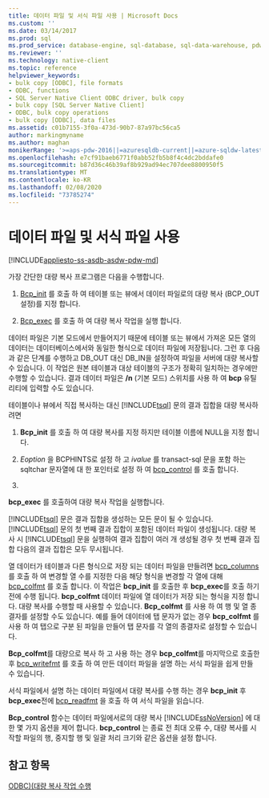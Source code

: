 ```yaml
---
title: 데이터 파일 및 서식 파일 사용 | Microsoft Docs
ms.custom: ''
ms.date: 03/14/2017
ms.prod: sql
ms.prod_service: database-engine, sql-database, sql-data-warehouse, pdw
ms.reviewer: ''
ms.technology: native-client
ms.topic: reference
helpviewer_keywords:
- bulk copy [ODBC], file formats
- ODBC, functions
- SQL Server Native Client ODBC driver, bulk copy
- bulk copy [SQL Server Native Client]
- ODBC, bulk copy operations
- bulk copy [ODBC], data files
ms.assetid: c01b7155-3f0a-473d-90b7-87a97bc56ca5
author: markingmyname
ms.author: maghan
monikerRange: '>=aps-pdw-2016||=azuresqldb-current||=azure-sqldw-latest||>=sql-server-2016||=sqlallproducts-allversions||>=sql-server-linux-2017||=azuresqldb-mi-current'
ms.openlocfilehash: e7cf91baeb6771f0abb52fb5b8f4c4dc2bddafe0
ms.sourcegitcommit: b87d36c46b39af8b929ad94ec707dee8800950f5
ms.translationtype: MT
ms.contentlocale: ko-KR
ms.lasthandoff: 02/08/2020
ms.locfileid: "73785274"
---
```

# <a name="using-data-files-and-format-files"></a>데이터 파일 및 서식 파일 사용
[!INCLUDE[appliesto-ss-asdb-asdw-pdw-md](../../includes/appliesto-ss-asdb-asdw-pdw-md.md)]

  가장 간단한 대량 복사 프로그램은 다음을 수행합니다.  
  
1.  [Bcp_init](../../relational-databases/native-client-odbc-extensions-bulk-copy-functions/bcp-init.md) 를 호출 하 여 테이블 또는 뷰에서 데이터 파일로의 대량 복사 (BCP_OUT 설정)를 지정 합니다.  
  
2.  [Bcp_exec](../../relational-databases/native-client-odbc-extensions-bulk-copy-functions/bcp-exec.md) 를 호출 하 여 대량 복사 작업을 실행 합니다.  
  
 데이터 파일은 기본 모드에서 만들어지기 때문에 테이블 또는 뷰에서 가져온 모든 열의 데이터는 데이터베이스에서와 동일한 형식으로 데이터 파일에 저장됩니다. 그런 후 다음과 같은 단계를 수행하고 DB_OUT 대신 DB_IN을 설정하여 파일을 서버에 대량 복사할 수 있습니다. 이 작업은 원본 테이블과 대상 테이블의 구조가 정확히 일치하는 경우에만 수행할 수 있습니다. 결과 데이터 파일은 **/n** (기본 모드) 스위치를 사용 하 여 **bcp** 유틸리티에 입력할 수도 있습니다.  
  
 테이블이나 뷰에서 직접 복사하는 대신 [!INCLUDE[tsql](../../includes/tsql-md.md)] 문의 결과 집합을 대량 복사하려면  
  
1.  **Bcp_init** 를 호출 하 여 대량 복사를 지정 하지만 테이블 이름에 NULL을 지정 합니다.  
  
2.  *Eoption* 을 BCPHINTS로 설정 하 고 *ivalue* 를 transact-sql 문을 포함 하는 sqltchar 문자열에 대 한 포인터로 설정 하 여 [bcp_control](../../relational-databases/native-client-odbc-extensions-bulk-copy-functions/bcp-control.md) 를 호출 합니다.  
  
3.  
  **bcp_exec** 를 호출하여 대량 복사 작업을 실행합니다.  

 
  [!INCLUDE[tsql](../../includes/tsql-md.md)] 문은 결과 집합을 생성하는 모든 문이 될 수 있습니다. 
  [!INCLUDE[tsql](../../includes/tsql-md.md)] 문의 첫 번째 결과 집합이 포함된 데이터 파일이 생성됩니다. 대량 복사 시 [!INCLUDE[tsql](../../includes/tsql-md.md)] 문을 실행하여 결과 집합이 여러 개 생성될 경우 첫 번째 결과 집합 다음의 결과 집합은 모두 무시됩니다.  
  
 열 데이터가 테이블과 다른 형식으로 저장 되는 데이터 파일을 만들려면 [bcp_columns](../../relational-databases/native-client-odbc-extensions-bulk-copy-functions/bcp-columns.md) 를 호출 하 여 변경할 열 수를 지정한 다음 해당 형식을 변경할 각 열에 대해 [bcp_colfmt](../../relational-databases/native-client-odbc-extensions-bulk-copy-functions/bcp-colfmt.md) 를 호출 합니다. 이 작업은 **bcp_init** 를 호출한 후 **bcp_exec**를 호출 하기 전에 수행 됩니다. **bcp_colfmt** 데이터 파일에 열 데이터가 저장 되는 형식을 지정 합니다. 대량 복사를 수행할 때 사용할 수 있습니다. **Bcp_colfmt** 를 사용 하 여 행 및 열 종결자를 설정할 수도 있습니다. 예를 들어 데이터에 탭 문자가 없는 경우 **bcp_colfmt** 를 사용 하 여 탭으로 구분 된 파일을 만들어 탭 문자를 각 열의 종결자로 설정할 수 있습니다.  
  
 **Bcp_colfmt**를 대량으로 복사 하 고 사용 하는 경우 **bcp_colfmt**를 마지막으로 호출한 후 [bcp_writefmt](../../relational-databases/native-client-odbc-extensions-bulk-copy-functions/bcp-writefmt.md) 를 호출 하 여 만든 데이터 파일을 설명 하는 서식 파일을 쉽게 만들 수 있습니다.  
  
 서식 파일에서 설명 하는 데이터 파일에서 대량 복사를 수행 하는 경우 **bcp_init** 후 **bcp_exec**전에 [bcp_readfmt](../../relational-databases/native-client-odbc-extensions-bulk-copy-functions/bcp-readfmt.md) 을 호출 하 여 서식 파일을 읽습니다.  
  
 **Bcp_control** 함수는 데이터 파일에서로의 대량 복사 [!INCLUDE[ssNoVersion](../../includes/ssnoversion-md.md)] 에 대 한 몇 가지 옵션을 제어 합니다. **bcp_control** 는 종료 전 최대 오류 수, 대량 복사를 시작할 파일의 행, 중지할 행 및 일괄 처리 크기와 같은 옵션을 설정 합니다.  
  
## <a name="see-also"></a>참고 항목  
 [ODBC&#41;&#40;대량 복사 작업 수행](../../relational-databases/native-client-odbc-bulk-copy-operations/performing-bulk-copy-operations-odbc.md)  
  
  
